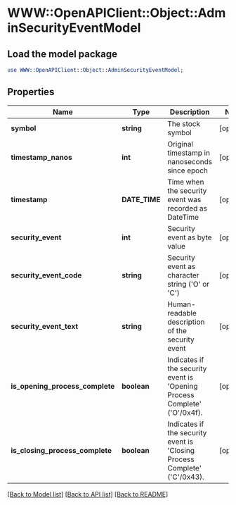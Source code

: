 # WWW::OpenAPIClient::Object::AdminSecurityEventModel

## Load the model package
```perl
use WWW::OpenAPIClient::Object::AdminSecurityEventModel;
```

## Properties
Name | Type | Description | Notes
------------ | ------------- | ------------- | -------------
**symbol** | **string** | The stock symbol | [optional] 
**timestamp_nanos** | **int** | Original timestamp in nanoseconds since epoch | [optional] 
**timestamp** | **DATE_TIME** | Time when the security event was recorded as DateTime | [optional] 
**security_event** | **int** | Security event as byte value | [optional] 
**security_event_code** | **string** | Security event as character string (&#39;O&#39; or &#39;C&#39;) | [optional] 
**security_event_text** | **string** | Human-readable description of the security event | [optional] 
**is_opening_process_complete** | **boolean** | Indicates if the security event is &#39;Opening Process Complete&#39; (&#39;O&#39;/0x4f). | [optional] 
**is_closing_process_complete** | **boolean** | Indicates if the security event is &#39;Closing Process Complete&#39; (&#39;C&#39;/0x43). | [optional] 

[[Back to Model list]](../README.md#documentation-for-models) [[Back to API list]](../README.md#documentation-for-api-endpoints) [[Back to README]](../README.md)


